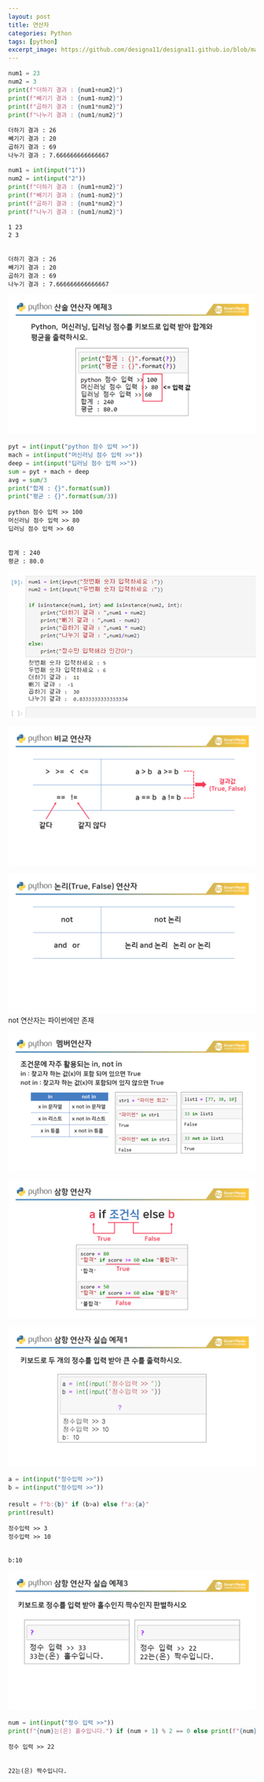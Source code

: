 ```yaml
---
layout: post
title: 연산자
categories: Python
tags: [python]
excerpt_image: https://github.com/designa11/designa11.github.io/blob/master/assets/images/Python/python_basic.png?raw=true
---
```


```python
num1 = 23
num2 = 3
print(f"더하기 결과 : {num1+num2}")
print(f"빼기기 결과 : {num1-num2}")
print(f"곱하기 결과 : {num1*num2}")
print(f"나누기 결과 : {num1/num2}")

```

    더하기 결과 : 26
    빼기기 결과 : 20
    곱하기 결과 : 69
    나누기 결과 : 7.666666666666667



```python
num1 = int(input("1"))
num2 = int(input("2"))
print(f"더하기 결과 : {num1+num2}")
print(f"빼기기 결과 : {num1-num2}")
print(f"곱하기 결과 : {num1*num2}")
print(f"나누기 결과 : {num1/num2}")
```

    1 23
    2 3


    더하기 결과 : 26
    빼기기 결과 : 20
    곱하기 결과 : 69
    나누기 결과 : 7.666666666666667


![image.png](https://github.com/designa11/designa11.github.io/blob/master/assets/images/Python/ex02/1.png?raw=true)


```python
pyt = int(input("python 점수 입력 >>"))
mach = int(input("머신러닝 점수 입력 >>"))
deep = int(input("딥러닝 점수 입력 >>"))
sum = pyt + mach + deep
avg = sum/3
print("합계 : {}".format(sum))
print("평균 : {}".format(sum/3))
```

    python 점수 입력 >> 100
    머신러닝 점수 입력 >> 80
    딥러닝 점수 입력 >> 60


    합계 : 240
    평균 : 80.0


![image.png](https://github.com/designa11/designa11.github.io/blob/master/assets/images/Python/ex02/2.png?raw=true)

![image.png](https://github.com/designa11/designa11.github.io/blob/master/assets/images/Python/ex02/3.png?raw=true)

![image.png](https://github.com/designa11/designa11.github.io/blob/master/assets/images/Python/ex02/4.png?raw=true)
not 연산자는 파이썬에만 존재

![image.png](https://github.com/designa11/designa11.github.io/blob/master/assets/images/Python/ex02/5.png?raw=true)

![image.png](https://github.com/designa11/designa11.github.io/blob/master/assets/images/Python/ex02/6.png?raw=true)

![image.png](https://github.com/designa11/designa11.github.io/blob/master/assets/images/Python/ex02/7.png?raw=true)


```python
a = int(input("정수입력 >>"))
b = int(input("정수입력 >>"))

result = f"b:{b}" if (b>a) else f"a:{a}"
print(result)
```

    정수입력 >> 3
    정수입력 >> 10


    b:10


![image.png](https://github.com/designa11/designa11.github.io/blob/master/assets/images/Python/ex02/8.png?raw=true)


```python
num = int(input("정수 입력 >>"))
print(f"{num}는(은) 홀수입니다.") if (num + 1) % 2 == 0 else print(f"{num}는(은) 짝수입니다.")
```

    정수 입력 >> 22


    22는(은) 짝수입니다.

